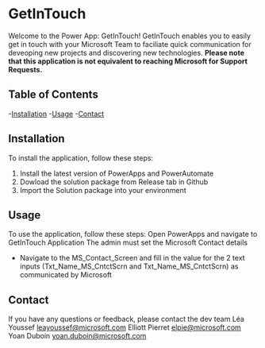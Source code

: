 # GetInTouch
Welcome to the Power App: GetInTouch! GetInTouch enables you to easily get in touch with your Microsoft Team to faciliate quick communication for deveoping new projects and discovering new technologies. **Please note that this application is not equivalent to reaching Microsoft for Support Requests.** 
 
## Table of Contents
-[Installation](#installation)
-[Usage](#usage)
-[Contact](#contact)

## Installation
To install the application, follow these steps:
1. Install the latest version of PowerApps and PowerAutomate
2. Dowload the solution package from Release tab in Github
3. Import the Solution package into your environment
 
## Usage
To use the application, follow these steps:
Open PowerApps and navigate to GetInTouch Application
The admin must set the Microsoft Contact details 
- Navigate to the MS_Contact_Screen and fill in the value for the 2 text inputs (Txt_Name_MS_CntctScrn and Txt_Name_MS_CntctScrn) as communicated by Microsoft

## Contact
If you have any questions or feedback, please contact the dev team 
Léa Youssef leayoussef@microsoft.com
Elliott Pierret elpie@microsoft.com
Yoan Duboin yoan.duboin@microsoft.com
